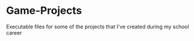# Game-Projects
Executable files for some of the projects that I've created during my school career
